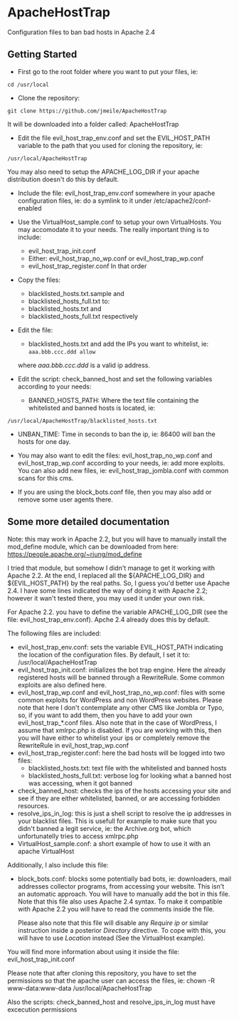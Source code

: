 # ApacheHostTrap
Configuration files to ban bad hosts in Apache 2.4

## Getting Started
* First go to the root folder where you want to put your files, ie:
```
cd /usr/local
```

* Clone the repository:
```
git clone https://github.com/jmeile/ApacheHostTrap
```
  It will be downloaded into a folder called: ApacheHostTrap

* Edit the file evil_host_trap_env.conf and set the EVIL_HOST_PATH variable to
  the path that you used for cloning the repository, ie:
```
/usr/local/ApacheHostTrap
```
  You may also need to setup the APACHE_LOG_DIR if your apache distribution
  doesn't do this by default.

* Include the file: evil_host_trap_env.conf somewhere in your apache
  configuration files, ie: do a symlink to it under /etc/apache2/conf-enabled

* Use the VirtualHost_sample.conf to setup your own VirtualHosts. You may
  accomodate it to your needs. The really important thing is to include:
  * evil_host_trap_init.conf
  * Either: evil_host_trap_no_wp.conf or evil_host_trap_wp.conf
  * evil_host_trap_register.conf
  In that order

* Copy the files:
  * blacklisted_hosts.txt.sample and
  * blacklisted_hosts_full.txt
  to:
  * blacklisted_hosts.txt and
  * blacklisted_hosts_full.txt respectively

* Edit the file:
  * blacklisted_hosts.txt
  and add the IPs you want to whitelist, ie:
  `aaa.bbb.ccc.ddd allow`

  where *aaa.bbb.ccc.ddd* is a valid ip address.

* Edit the script: check_banned_host and set the following variables according
  to your needs:
  * BANNED_HOSTS_PATH: Where the text file containing the whitelisted and banned
    hosts is located, ie:
```
/usr/local/ApacheHostTrap/blacklisted_hosts.txt
```
  * UNBAN_TIME: Time in seconds to ban the ip, ie: 86400 will ban the hosts for
    one day.

* You may also want to edit the files: evil_host_trap_no_wp.conf and
  evil_host_trap_wp.conf according to your needs, ie: add more exploits. You can
  also add new files, ie: evil_host_trap_jombla.conf with common scans for this
  cms.

* If you are using the block_bots.conf file, then you may also add or remove
  some user agents there.

## Some more detailed documentation
Note: this may work in Apache 2.2, but you will have to manually install the
mod_define module, which can be downloaded from here:
https://people.apache.org/~rjung/mod_define

I tried that module, but somehow I didn't manage to get it working with Apache
2.2. At the end, I replaced all the ${APACHE_LOG_DIR} and ${EVIL_HOST_PATH}
by the real paths. So, I guess you'd better use Apache 2.4. I have some lines
indicated the way of doing it with Apache 2.2; however it wan't tested there,
you may used it under your own risk.

For Apache 2.2. you have to define the variable APACHE_LOG_DIR (see the file:
evil_host_trap_env.conf). Apche 2.4 already does this by default.

The following files are included:
* evil_host_trap_env.conf: sets the variable EVIL_HOST_PATH indicating the
  location of the configuration files. By default, I set it to:
  /usr/local/ApacheHostTrap
* evil_host_trap_init.conf: initializes the bot trap engine. Here the already
  registered hosts will be banned through a RewriteRule. Some common exploits are
  also defined here.
* evil_host_trap_wp.conf and evil_host_trap_no_wp.conf: files with some common
  exploits for WordPress and non WordPress websites. Please note that here I
  don't contemplate any other CMS like Jombla or Typo, so, if you want to add
  them, then you have to add your own evil_host_trap_\*.conf files. Also note
  that in the case of WordPress, I assume that xmlrpc.php is disabled. If you
  are working with this, then you will have either to whitelist your ips or
  completely remove the RewriteRule in evil_host_trap_wp.conf
* evil_host_trap_register.conf: here the bad hosts will be logged into two
  files:
  * blacklisted_hosts.txt: text file with the whitelisted and banned hosts 
  * blacklisted_hosts_full.txt: verbose log for looking what a banned host was
    accessing, when it got banned
* check_banned_host: checks the ips of the hosts accessing your site and see if
  they are either whitelisted, banned, or are accessing forbidden resources.
* resolve_ips_in_log: this is just a shell script to resolve the ip addresses in
  your blacklist files. This is usefull for example to make sure that you didn't 
  banned a legit service, ie: the Archive.org bot, which unfortunatelly tries to
  access xmlrpc.php
* VirtualHost_sample.conf: a short example of how to use it with an apache
  VirtualHost
  
Additionally, I also include this file:
* block_bots.conf: blocks some potentially bad bots, ie: downloaders, mail
  addresses collector programs, from accessing your website. This isn't an
  automatic approach. You will have to manually add the bot in this file. Note
  that this file also uses Apache 2.4 syntax. To make it compatible with Apache
  2.2 you will have to read the comments inside the file.

  Please also note that this file will disable any *Require ip* or similar
  instruction inside a posterior *Directory* directive. To cope with this, you
  will have to use *Location* instead (See the VirtualHost example).

You will find more information about using it inside the file:
evil_host_trap_init.conf

Please note that after cloning this repository, you have to set the permissions
so that the apache user can access the files, ie:
chown -R www-data:www-data /usr/local/ApacheHostTrap

Also the scripts: check_banned_host and resolve_ips_in_log must have excecution
permissions
